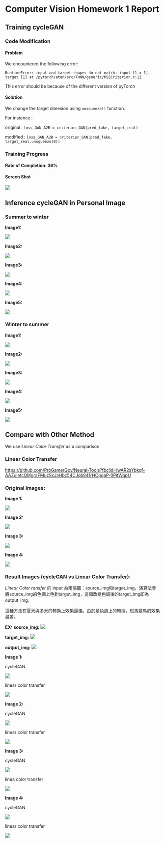 ﻿# Computer Vision Homework 1 Report
## Training cycleGAN
### Code Modification
#### Problem
We encountered the following error:

`RuntimeError: input and target shapes do not match: input [1 x 1], target [1] at /pytorch/aten/src/THNN/generic/MSECriterion.c:12`

This error should be because of the different version of pyTorch
#### Solution
We change the target dimesion using `unsqueeze()` function.

For instence :

original :
`loss_GAN_A2B = criterion_GAN(pred_fake, target_real)`

modified :
`loss_GAN_A2B = criterion_GAN(pred_fake, target_real.unsqueeze(0))`

### Training Progress
#### Rate of Completion: 36%
#### Screen Shot
![](https://i.imgur.com/F8MjvCe.png)


## Inference cycleGAN in Personal Image
### Summer to winter
**Image1:**

![](https://i.imgur.com/2pChSaD.png)

**Image2:**

![](https://i.imgur.com/fnyF3jL.png)

**Image3:**

![](https://i.imgur.com/jgJTBdY.png)

**Image4:**

![](https://i.imgur.com/udtP6CN.png)

**Image5:**

![](https://i.imgur.com/hwlIwxS.png)

### Winter to summer
**Image1:**

![](https://i.imgur.com/KSfFxmQ.png)

**Image2:**

![](https://i.imgur.com/3OK3JHa.png)

**Image3:**

![](https://i.imgur.com/8Uin4jL.png)

**Image4:**

![](https://i.imgur.com/s4Nq2uX.png)

**Image5:**

![](https://i.imgur.com/rcNfHCu.png)


## Compare with Other Method
We use *Linear Color Transfer* as a comparison.

### Linear Color Transfer
https://github.com/ProGamerGov/Neural-Tools?fbclid=IwAR2aYbkqf-AAZuietcQMgraFMuzSxJaHbz54CJqb841rHCpgaP-0PitWqpU

### Original Images:
**Image 1:**

![](https://i.imgur.com/nIzljSE.jpg)

**Image 2:**

![](https://i.imgur.com/4EQgvtk.jpg)

**Image 3:**

![](https://i.imgur.com/0Y9L1lx.jpg)

**Image 4:**

![](https://i.imgur.com/cfNZ7x6.jpg)

### Result Images (cycleGAN vs Linear Color Transfer):
*Linear Color ransfer* 的 input 為兩張圖：source_img和target_img，演算法會將source_img的色調上色到target_img，這個改變色調後的target_img即為output_img。

這種方法在夏天與冬天的轉換上效果最佳。由於是色調上的轉換，斑馬變馬的效果最差。

**EX:**
**source_img:**
![](https://i.imgur.com/P33OnO2.png)

**target_img:**
![](https://i.imgur.com/rBs4iut.png)

**output_img:**
![](https://i.imgur.com/4HEBeNj.png)

**Image 1:**

cycleGAN

![](https://i.imgur.com/dA6v9pk.png)

linear color transfer

![](https://i.imgur.com/7OefFkB.png)

**Image 2:**

cycleGAN

![](https://i.imgur.com/itCdb6R.png)

linear color transfer

![](https://i.imgur.com/Uu2sZc3.png)

**Image 3:**

cycleGAN

![](https://i.imgur.com/F5EWyzN.png)

linea color transfer

![](https://i.imgur.com/2tqwF5s.png)

**Image 4:**

cycleGAN

![](https://i.imgur.com/TcYB87C.png)

linear color transfer

![](https://i.imgur.com/Dwf6Z7U.png)

